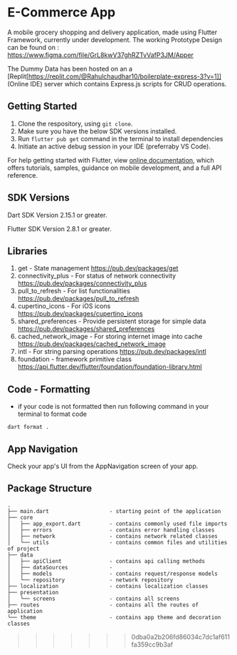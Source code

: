 # E-Commerce App

A mobile grocery shopping and delivery application, made using Flutter Framework, currently under development.
The working Prototype Design can be found on : https://www.figma.com/file/GrL8kwV37ghRZTvVafP3JM/Apper

The Dummy Data has been hosted on an a [Replit[https://replit.com/@Rahulchaudhar10/boilerplate-express-3?v=1]] (Online IDE) server which contains Express.js scripts for CRUD operations.

## Getting Started

1. Clone the respository, using ``git clone``.
2.  Make sure you have the below SDK versions installed.
3. Run ``flutter pub get`` command in the terminal to install dependencies
4. Initiate an active debug session in your IDE (preferraby VS Code).

For help getting started with Flutter, view
[online documentation](https://flutter.dev/docs), which offers tutorials,
samples, guidance on mobile development, and a full API reference.


## SDK Versions

Dart SDK Version 2.15.1 or greater.

Flutter SDK Version 2.8.1 or greater.

## Libraries


1. get - State management
https://pub.dev/packages/get
2. connectivity_plus - For status of network connectivity
https://pub.dev/packages/connectivity_plus
3. pull_to_refresh - For list functionalities
https://pub.dev/packages/pull_to_refresh
4. cupertino_icons - For iOS icons
https://pub.dev/packages/cupertino_icons
5. shared_preferences - Provide persistent storage for simple data
https://pub.dev/packages/shared_preferences
6. cached_network_image - For storing internet image into cache
https://pub.dev/packages/cached_network_image
7. intl - For string parsing operations
https://pub.dev/packages/intl
8. foundation - framework primitive class
https://api.flutter.dev/flutter/foundation/foundation-library.html


## Code - Formatting
- if your code is not formatted then run following command in your terminal to format code
```
dart format .
```



## App Navigation

Check your app's UI from the AppNavigation screen of your app.

## Package Structure

```
.
├── main.dart                   - starting point of the application
├── core
│   ├── app_export.dart         - contains commonly used file imports 
│   ├── errors                  - contains error handling classes                  
│   ├── network                 - contains network related classes
│   └── utils                   - contains common files and utilities of project
├── data
│   ├── apiClient               - contains api calling methods
│   ├── dataSources             -     
│   ├── models                  - contains request/response models 
│   └── repository              - network repository
├── localization                - contains localization classes
├── presentation               
│   └── screens                 - contains all screens
├── routes                      - contains all the routes of application
└── theme                       - contains app theme and decoration classes
```

>>>>>>> 0dba0a2b206fd86034c7dc1af611fa359cc9b3af
